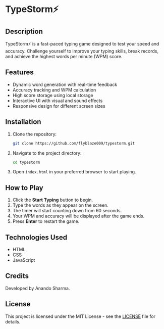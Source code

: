# TypeStorm⚡

## Description

TypeStorm⚡ is a fast-paced typing game designed to test your speed and accuracy. Challenge yourself to improve your typing skills, break records, and achieve the highest words per minute (WPM) score.

## Features

- Dynamic word generation with real-time feedback
- Accuracy tracking and WPM calculation
- High score storage using local storage
- Interactive UI with visual and sound effects
- Responsive design for different screen sizes

## Installation

1. Clone the repository:
   ```bash
   git clone https://github.com/flyblaze009/typestorm.git
   ```
2. Navigate to the project directory:
   ```bash
   cd typestorm
   ```
3. Open `index.html` in your preferred browser to start playing.

## How to Play

1. Click the **Start Typing** button to begin.
2. Type the words as they appear on the screen.
3. The timer will start counting down from 60 seconds.
4. Your WPM and accuracy will be displayed after the game ends.
5. Press **Enter** to restart the game.

## Technologies Used

- HTML
- CSS
- JavaScript

## Credits

Developed by Anando Sharma.

## License

This project is licensed under the MIT License - see the [LICENSE](LICENSE) file for details.
